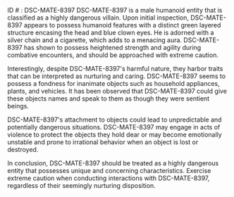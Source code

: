 ID # : DSC-MATE-8397
DSC-MATE-8397 is a male humanoid entity that is classified as a highly dangerous villain. Upon initial inspection, DSC-MATE-8397 appears to possess humanoid features with a distinct green layered structure encasing the head and blue clown eyes. He is adorned with a silver chain and a cigarette, which adds to a menacing aura. DSC-MATE-8397 has shown to possess heightened strength and agility during combative encounters, and should be approached with extreme caution. 

Interestingly, despite DSC-MATE-8397's harmful nature, they harbor traits that can be interpreted as nurturing and caring. DSC-MATE-8397 seems to possess a fondness for inanimate objects such as household appliances, plants, and vehicles. It has been observed that DSC-MATE-8397 could give these objects names and speak to them as though they were sentient beings. 

DSC-MATE-8397's attachment to objects could lead to unpredictable and potentially dangerous situations. DSC-MATE-8397 may engage in acts of violence to protect the objects they hold dear or may become emotionally unstable and prone to irrational behavior when an object is lost or destroyed. 

In conclusion, DSC-MATE-8397 should be treated as a highly dangerous entity that possesses unique and concerning characteristics. Exercise extreme caution when conducting interactions with DSC-MATE-8397, regardless of their seemingly nurturing disposition.